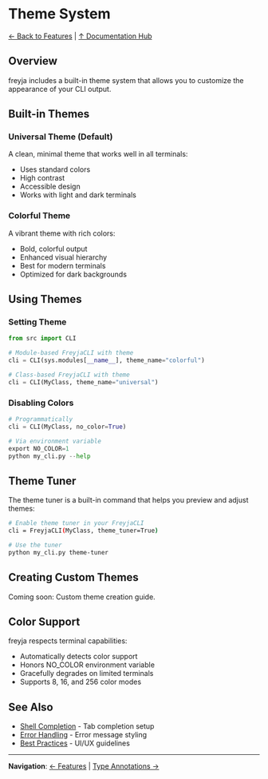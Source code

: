 # Theme System

[← Back to Features](index.md) | [↑ Documentation Hub](../help.md)

## Overview

freyja includes a built-in theme system that allows you to customize the appearance of your CLI output.

## Built-in Themes

### Universal Theme (Default)
A clean, minimal theme that works well in all terminals:
- Uses standard colors
- High contrast
- Accessible design
- Works with light and dark terminals

### Colorful Theme
A vibrant theme with rich colors:
- Bold, colorful output
- Enhanced visual hierarchy
- Best for modern terminals
- Optimized for dark backgrounds

## Using Themes

### Setting Theme

```python
from src import CLI

# Module-based FreyjaCLI with theme
cli = CLI(sys.modules[__name__], theme_name="colorful")

# Class-based FreyjaCLI with theme
cli = CLI(MyClass, theme_name="universal")
```

### Disabling Colors
```python
# Programmatically
cli = CLI(MyClass, no_color=True)

# Via environment variable
export NO_COLOR=1
python my_cli.py --help
```

## Theme Tuner

The theme tuner is a built-in command that helps you preview and adjust themes:

```bash
# Enable theme tuner in your FreyjaCLI
cli = FreyjaCLI(MyClass, theme_tuner=True)

# Use the tuner
python my_cli.py theme-tuner
```

## Creating Custom Themes

Coming soon: Custom theme creation guide.

## Color Support

freyja respects terminal capabilities:
- Automatically detects color support
- Honors NO_COLOR environment variable
- Gracefully degrades on limited terminals
- Supports 8, 16, and 256 color modes

## See Also

- [Shell Completion](shell-completion.md) - Tab completion setup
- [Error Handling](error-handling.md) - Error message styling
- [Best Practices](../guides/best-practices.md) - UI/UX guidelines

---

**Navigation**: [← Features](index.md) | [Type Annotations →](type-annotations.md)